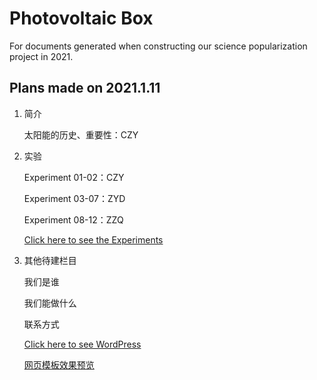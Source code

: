 # Photovoltaic Box
For documents generated when constructing our science popularization project in 2021.

## Plans made on 2021.1.11

1. 简介

   太阳能的历史、重要性：CZY

2. 实验

   Experiment 01-02：CZY

   Experiment 03-07：ZYD

   Experiment 08-12：ZZQ

   [Click here to see the Experiments](http://www.solarspark.chem.ed.ac.uk/experiments/teachers/classroom-experiments)

3. 其他待建栏目

   我们是谁

   我们能做什么

   联系方式
   
   [Click here to see WordPress](https://wordpress.org/)
   
   [网页模板效果预览](https://wordpress.com/theme/twentyseventeen)